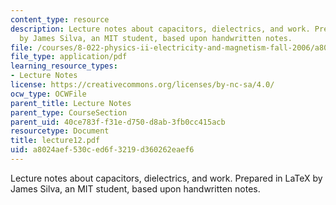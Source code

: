 ```yaml
---
content_type: resource
description: Lecture notes about capacitors, dielectrics, and work. Prepared in LaTeX
  by James Silva, an MIT student, based upon handwritten notes.
file: /courses/8-022-physics-ii-electricity-and-magnetism-fall-2006/a8024aef530ced6f3219d360262eaef6_lecture12.pdf
file_type: application/pdf
learning_resource_types:
- Lecture Notes
license: https://creativecommons.org/licenses/by-nc-sa/4.0/
ocw_type: OCWFile
parent_title: Lecture Notes
parent_type: CourseSection
parent_uid: 40ce783f-f31e-d750-d8ab-3fb0cc415acb
resourcetype: Document
title: lecture12.pdf
uid: a8024aef-530c-ed6f-3219-d360262eaef6
---
```

Lecture notes about capacitors, dielectrics, and work. Prepared in LaTeX by James Silva, an MIT student, based upon handwritten notes.